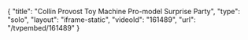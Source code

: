 {
    "title": "Collin Provost Toy Machine Pro-model Surprise Party",
    "type": "solo",
    "layout": "iframe-static",
    "videoId": "161489",
    "url": "\/tvpembed\/161489"
}